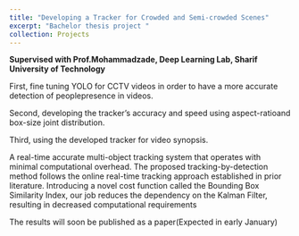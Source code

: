 ```yaml
---
title: "Developing a Tracker for Crowded and Semi-crowded Scenes"
excerpt: "Bachelor thesis project "
collection: Projects
---
```

<b>Supervised with Prof.Mohammadzade, Deep Learning Lab, Sharif University of Technology </b>

First, fine tuning YOLO for CCTV videos in order to have a more accurate detection of peoplepresence in videos.

Second, developing the tracker’s accuracy and speed using aspect-ratioand box-size joint distribution. 

Third, using the developed tracker for video synopsis.

A real-time accurate multi-object tracking system that operates with minimal computational overhead. The proposed tracking-by-detection method follows the online real-time tracking approach established in prior literature. Introducing a novel cost function called the Bounding Box Similarity Index, our job reduces the dependency on the Kalman Filter, resulting in decreased computational requirements

The results will soon be published as a paper(Expected in early January)

